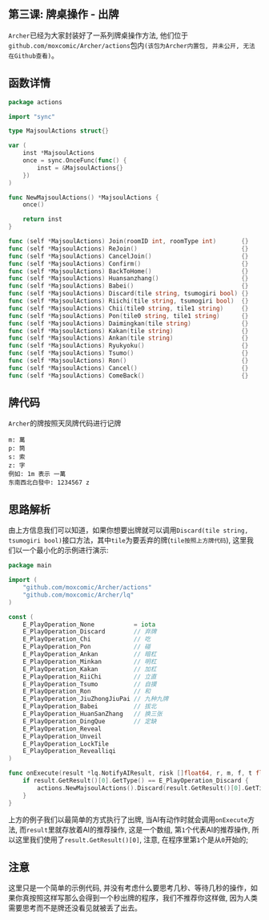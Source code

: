## 第三课: 牌桌操作 - 出牌

`Archer`已经为大家封装好了一系列牌桌操作方法, 他们位于`github.com/moxcomic/Archer/actions`包内`(该包为Archer内置包, 并未公开, 无法在Github查看)`。

## 函数详情

```go
package actions

import "sync"

type MajsoulActions struct{}

var (
	inst *MajsoulActions
	once = sync.OnceFunc(func() {
		inst = &MajsoulActions{}
	})
)

func NewMajsoulActions() *MajsoulActions {
	once()

	return inst
}

func (self *MajsoulActions) Join(roomID int, roomType int)       {}
func (self *MajsoulActions) ReJoin()                             {}
func (self *MajsoulActions) CancelJoin()                         {}
func (self *MajsoulActions) Confirm()                            {}
func (self *MajsoulActions) BackToHome()                         {}
func (self *MajsoulActions) Huansanzhang()                       {}
func (self *MajsoulActions) Babei()                              {}
func (self *MajsoulActions) Discard(tile string, tsumogiri bool) {}
func (self *MajsoulActions) Riichi(tile string, tsumogiri bool)  {}
func (self *MajsoulActions) Chii(tile0 string, tile1 string)     {}
func (self *MajsoulActions) Pon(tile0 string, tile1 string)      {}
func (self *MajsoulActions) Daimingkan(tile string)              {}
func (self *MajsoulActions) Kakan(tile string)                   {}
func (self *MajsoulActions) Ankan(tile string)                   {}
func (self *MajsoulActions) Ryukyoku()                           {}
func (self *MajsoulActions) Tsumo()                              {}
func (self *MajsoulActions) Ron()                                {}
func (self *MajsoulActions) Cancel()                             {}
func (self *MajsoulActions) ComeBack()                           {}
```

## 牌代码

`Archer`的牌按照天凤牌代码进行记牌

```
m: 萬
p: 筒
s: 索
z: 字
例如: 1m 表示 一萬
东南西北白發中: 1234567 z
```



## 思路解析

由上方信息我们可以知道，如果你想要出牌就可以调用`Discard(tile string, tsumogiri bool)`接口方法，其中`tile`为要丢弃的牌(`tile按照上方牌代码`), 这里我们以一个最小化的示例进行演示:

```go
package main

import (
	"github.com/moxcomic/Archer/actions"
	"github.com/moxcomic/Archer/lq"
)

const (
	E_PlayOperation_None           = iota
	E_PlayOperation_Discard        // 弃牌
	E_PlayOperation_Chi            // 吃
	E_PlayOperation_Pon            // 碰
	E_PlayOperation_Ankan          // 暗杠
	E_PlayOperation_Minkan         // 明杠
	E_PlayOperation_Kakan          // 加杠
	E_PlayOperation_RiiChi         // 立直
	E_PlayOperation_Tsumo          // 自摸
	E_PlayOperation_Ron            // 和
	E_PlayOperation_JiuZhongJiuPai // 九种九牌
	E_PlayOperation_Babei          // 拔北
	E_PlayOperation_HuanSanZhang   // 换三张
	E_PlayOperation_DingQue        // 定缺
	E_PlayOperation_Reveal
	E_PlayOperation_Unveil
	E_PlayOperation_LockTile
	E_PlayOperation_Revealliqi
)

func onExecute(result *lq.NotifyAIResult, risk []float64, r, m, f, t float64) {
	if result.GetResult()[0].GetType() == E_PlayOperation_Discard {
		actions.NewMajsoulActions().Discard(result.GetResult()[0].GetTile(), tsumogiri bool)
	}
}
```

上方的例子我们以最简单的方式执行了出牌, 当AI有动作时就会调用`onExecute`方法, 而`result`里就存放着AI的推荐操作, 这是一个数组, 第`1`个代表AI的推荐操作, 所以这里我们使用了`result.GetResult()[0]`, 注意, 在程序里第`1`个是从`0`开始的;

## 注意

这里只是一个简单的示例代码, 并没有考虑什么要思考几秒、等待几秒的操作，如果你真按照这样写那么会得到一个秒出牌的程序，我们不推荐你这样做, 因为人类需要思考而不是牌还没看见就被丢了出去。